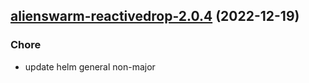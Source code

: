 

## [alienswarm-reactivedrop-2.0.4](https://github.com/truecharts/charts/compare/alienswarm-reactivedrop-2.0.3...alienswarm-reactivedrop-2.0.4) (2022-12-19)

### Chore

- update helm general non-major
  
  